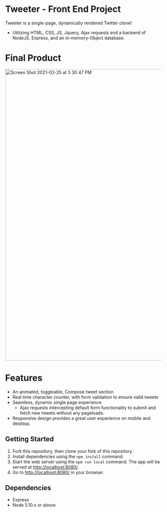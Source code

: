 # Tweeter - Front End Project
Tweeter is a single-page, dynamically rendered Twitter clone!

* Utilizing HTML, CSS, JS, Jquery, Ajax requests and a backend of NodeJS, Express, and an in-memory-Object database. 

# Final Product
<img width="937" alt="Screen Shot 2021-03-25 at 3 30 47 PM" src="https://user-images.githubusercontent.com/52307383/112546575-2f5e3c00-8d7f-11eb-9a3c-ed762dee8a7f.png">


# Features

* An animated, toggleable, Compose tweet section
* Real time character counter, with form validation to ensure valid tweets
* Seamless, dynamic single page experience
  * Ajax requests intercepting default form functionality to submit and fetch new tweets without any pageloads. 
* Responsive design provides a great user experience on mobile and desktop.


## Getting Started

1. Fork this repository, then clone your fork of this repository.
2. Install dependencies using the `npm install` command.
3. Start the web server using the `npm run local` command. The app will be served at <http://localhost:8080/>.
4. Go to <http://localhost:8080/> in your browser.

## Dependencies

- Express
- Node 5.10.x or above
